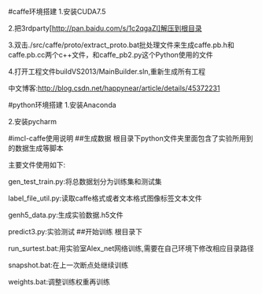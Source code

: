 #caffe环境搭建
1.安装CUDA7.5

2.把3rdparty[http://pan.baidu.com/s/1c2qgaZI]解压到根目录

3.双击./src/caffe/proto/extract_proto.bat批处理文件来生成caffe.pb.h和caffe.pb.cc两个c++文件，和caffe_pb2.py这个Python使用的文件

4.打开工程文件buildVS2013/MainBuilder.sln,重新生成所有工程

中文博客:http://blog.csdn.net/happynear/article/details/45372231

#python环境搭建
1.安装Anaconda

2.安装pycharm

#imcl-caffe使用说明
##生成数据
根目录下python文件夹里面包含了实验所用到的数据生成等脚本

主要文件使用如下:

gen_test_train.py:将总数据划分为训练集和测试集

label_file_util.py:读取caffe格式或者文本格式图像标签文本文件

genh5_data.py:生成实验数据.h5文件

predict3.py:实验测试
##开始训练
根目录下

run_surtest.bat:用实验室Alex_net网络训练,需要在自己环境下修改相应目录路径

snapshot.bat:在上一次断点处继续训练

weights.bat:调整训练权重再训练

